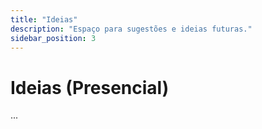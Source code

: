 ```yaml
---
title: "Ideias"
description: "Espaço para sugestões e ideias futuras."
sidebar_position: 3
---
```


# Ideias (Presencial)

...
